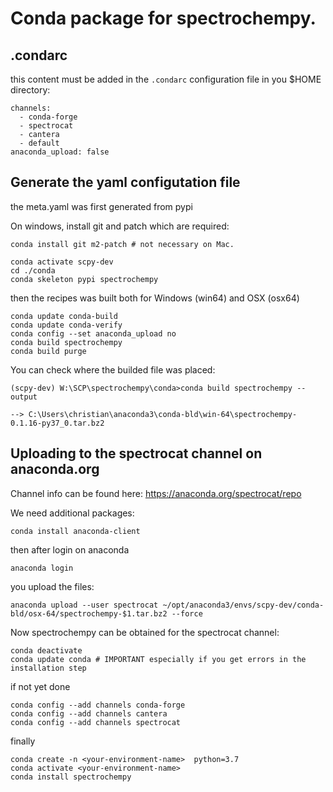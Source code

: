 Conda package for spectrochempy.
================================

.condarc
--------

this content must be added in the `.condarc` configuration 
file in you $HOME directory:

    channels:
      - conda-forge
      - spectrocat
      - cantera
      - default
    anaconda_upload: false
    
Generate the yaml configutation file
------------------------------------

the meta.yaml was first generated from pypi

On windows, install git and patch which are required:

    conda install git m2-patch # not necessary on Mac.
       
    conda activate scpy-dev 
    cd ./conda
    conda skeleton pypi spectrochempy

then the recipes was built both for Windows (win64) and OSX (osx64)

    conda update conda-build
    conda update conda-verify
    conda config --set anaconda_upload no
    conda build spectrochempy
    conda build purge
 
You can check where the builded file was placed:

    (scpy-dev) W:\SCP\spectrochempy\conda>conda build spectrochempy --output
                                              
    --> C:\Users\christian\anaconda3\conda-bld\win-64\spectrochempy-0.1.16-py37_0.tar.bz2

    
Uploading to the spectrocat channel on anaconda.org
----------------------------------------------------

Channel info can be found here: https://anaconda.org/spectrocat/repo

We need additional packages:

    conda install anaconda-client

then after login on anaconda
    
    anaconda login
    
you upload the files:

    anaconda upload --user spectrocat ~/opt/anaconda3/envs/scpy-dev/conda-bld/osx-64/spectrochempy-$1.tar.bz2 --force

Now spectrochempy can be obtained for the spectrocat channel:

    conda deactivate
    conda update conda # IMPORTANT especially if you get errors in the installation step 
    
if not yet done 

    conda config --add channels conda-forge
    conda config --add channels cantera 
    conda config --add channels spectrocat
    
finally

    conda create -n <your-environment-name>  python=3.7
    conda activate <your-environment-name>
    conda install spectrochempy
    
    
